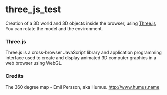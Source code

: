# three_js_test

Creation of a 3D world and 3D objects inside the browser, using [Three.js](https://threejs.org/)
You can rotate the model and the environment.

### Three.js
Three.js is a cross-browser JavaScript library and application programming interface used to create and display animated 3D computer graphics in a web browser using WebGL.

### Credits
The 360 degree map - Emil Persson, aka Humus.
http://www.humus.name

